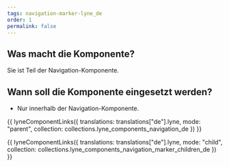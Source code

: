 ```yaml
---
tags: navigation-marker-lyne_de
order: 1
permalink: false
---
```


## Was macht die Komponente?
Sie ist Teil der Navigation-Komponente.

## Wann soll die Komponente eingesetzt werden?
* Nur innerhalb der Navigation-Komponente.

{{ lyneComponentLinks({
  translations: translations["de"].lyne,
  mode: "parent",
  collection: collections.lyne_components_navigation_de
}) }}

{{ lyneComponentLinks({
  translations: translations["de"].lyne,
  mode: "child",
  collection: collections.lyne_components_navigation_marker_children_de
}) }}
